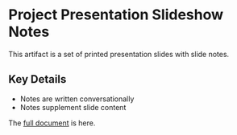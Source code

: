 # Project Presentation Slideshow Notes
This artifact is a set of printed presentation slides with slide notes.
## Key Details
* Notes are written conversationally
* Notes supplement slide content

The [full document](https://github.com/kolibriBlitz/kolibriBlitz.github.io/edit/main/Documents/analyst-portfolio-project-slides.pdf) is here.
  
